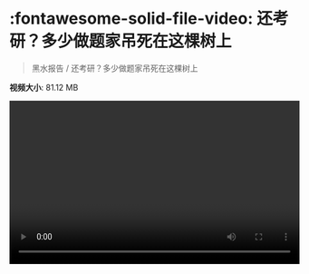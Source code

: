 # :fontawesome-solid-file-video: 还考研？多少做题家吊死在这棵树上

> 黑水报告 / 还考研？多少做题家吊死在这棵树上

**视频大小**: 81.12 MB

<video id="V-fed1f768b4b793788baaf34bba8601c1" width="512" height="288" preload="none" playsinline webkit-playsinline></video>